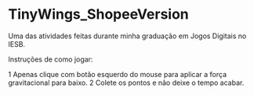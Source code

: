 # TinyWings_ShopeeVersion
Uma das atividades feitas durante minha graduação em Jogos Digitais no IESB.

Instruções de como jogar: 

1 Apenas clique com botão esquerdo do mouse para aplicar a força gravitacional para baixo. 
2 Colete os pontos e não deixe o tempo acabar.
